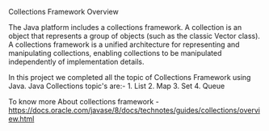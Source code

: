 Collections Framework Overview

The Java platform includes a collections framework. A collection is an object that represents a group of objects (such as the classic Vector class). A collections framework is a unified architecture for representing and manipulating collections, enabling collections to be manipulated independently of implementation details.

In this project we completed all the topic of Collections Framework using Java. 
Java Collections topic's are:-
    1. List
    2. Map
    3. Set
    4. Queue
    
To know more About collections framework - https://docs.oracle.com/javase/8/docs/technotes/guides/collections/overview.html
